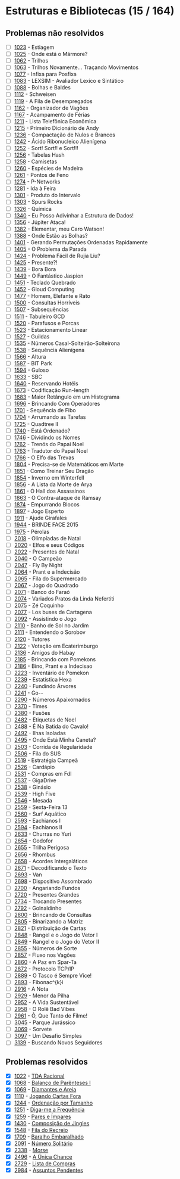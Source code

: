 # Estruturas e Bibliotecas (15 / 164)

## Problemas não resolvidos
  - [ ]  [1023](https://www.urionlinejudge.com.br/judge/pt/problems/view/1023) - Estiagem
  - [ ]  [1025](https://www.urionlinejudge.com.br/judge/pt/problems/view/1025) - Onde está o Mármore?
  - [ ]  [1062](https://www.urionlinejudge.com.br/judge/pt/problems/view/1062) - Trilhos
  - [ ]  [1063](https://www.urionlinejudge.com.br/judge/pt/problems/view/1063) - Trilhos Novamente... Traçando Movimentos
  - [ ]  [1077](https://www.urionlinejudge.com.br/judge/pt/problems/view/1077) - Infixa para Posfixa
  - [ ]  [1083](https://www.urionlinejudge.com.br/judge/pt/problems/view/1083) - LEXSIM - Avaliador Lexico e Sintático
  - [ ]  [1088](https://www.urionlinejudge.com.br/judge/pt/problems/view/1088) - Bolhas e Baldes
  - [ ]  [1112](https://www.urionlinejudge.com.br/judge/pt/problems/view/1112) - Schweisen
  - [ ]  [1119](https://www.urionlinejudge.com.br/judge/pt/problems/view/1119) - A Fila de Desempregados
  - [ ]  [1162](https://www.urionlinejudge.com.br/judge/pt/problems/view/1162) - Organizador de Vagões
  - [ ]  [1167](https://www.urionlinejudge.com.br/judge/pt/problems/view/1167) - Acampamento de Férias
  - [ ]  [1211](https://www.urionlinejudge.com.br/judge/pt/problems/view/1211) - Lista Telefônica Econômica
  - [ ]  [1215](https://www.urionlinejudge.com.br/judge/pt/problems/view/1215) - Primeiro Dicionário de Andy
  - [ ]  [1236](https://www.urionlinejudge.com.br/judge/pt/problems/view/1236) - Compactação de Nulos e Brancos
  - [ ]  [1242](https://www.urionlinejudge.com.br/judge/pt/problems/view/1242) - Ácido Ribonucleico Alienígena
  - [ ]  [1252](https://www.urionlinejudge.com.br/judge/pt/problems/view/1252) - Sort! Sort!! e Sort!!!
  - [ ]  [1256](https://www.urionlinejudge.com.br/judge/pt/problems/view/1256) - Tabelas Hash
  - [ ]  [1258](https://www.urionlinejudge.com.br/judge/pt/problems/view/1258) - Camisetas
  - [ ]  [1260](https://www.urionlinejudge.com.br/judge/pt/problems/view/1260) - Espécies de Madeira
  - [ ]  [1261](https://www.urionlinejudge.com.br/judge/pt/problems/view/1261) - Pontos de Feno
  - [ ]  [1274](https://www.urionlinejudge.com.br/judge/pt/problems/view/1274) - P-Networks
  - [ ]  [1281](https://www.urionlinejudge.com.br/judge/pt/problems/view/1281) - Ida à Feira
  - [ ]  [1301](https://www.urionlinejudge.com.br/judge/pt/problems/view/1301) - Produto do Intervalo
  - [ ]  [1303](https://www.urionlinejudge.com.br/judge/pt/problems/view/1303) - Spurs Rocks
  - [ ]  [1326](https://www.urionlinejudge.com.br/judge/pt/problems/view/1326) - Química
  - [ ]  [1340](https://www.urionlinejudge.com.br/judge/pt/problems/view/1340) - Eu Posso Adivinhar a Estrutura de Dados!
  - [ ]  [1356](https://www.urionlinejudge.com.br/judge/pt/problems/view/1356) - Júpiter Ataca!
  - [ ]  [1382](https://www.urionlinejudge.com.br/judge/pt/problems/view/1382) - Elementar, meu Caro Watson!
  - [ ]  [1388](https://www.urionlinejudge.com.br/judge/pt/problems/view/1388) - Onde Estão as Bolhas?
  - [ ]  [1401](https://www.urionlinejudge.com.br/judge/pt/problems/view/1401) - Gerando Permutações Ordenadas Rapidamente
  - [ ]  [1405](https://www.urionlinejudge.com.br/judge/pt/problems/view/1405) - O Problema da Parada
  - [ ]  [1424](https://www.urionlinejudge.com.br/judge/pt/problems/view/1424) - Problema Fácil de Rujia Liu?
  - [ ]  [1425](https://www.urionlinejudge.com.br/judge/pt/problems/view/1425) - Presente?!
  - [ ]  [1439](https://www.urionlinejudge.com.br/judge/pt/problems/view/1439) - Bora Bora
  - [ ]  [1449](https://www.urionlinejudge.com.br/judge/pt/problems/view/1449) - O Fantástico Jaspion
  - [ ]  [1451](https://www.urionlinejudge.com.br/judge/pt/problems/view/1451) - Teclado Quebrado
  - [ ]  [1452](https://www.urionlinejudge.com.br/judge/pt/problems/view/1452) - Gloud Computing
  - [ ]  [1477](https://www.urionlinejudge.com.br/judge/pt/problems/view/1477) - Homem, Elefante e Rato
  - [ ]  [1500](https://www.urionlinejudge.com.br/judge/pt/problems/view/1500) - Consultas Horríveis
  - [ ]  [1507](https://www.urionlinejudge.com.br/judge/pt/problems/view/1507) - Subsequências
  - [ ]  [1511](https://www.urionlinejudge.com.br/judge/pt/problems/view/1511) - Tabuleiro GCD
  - [ ]  [1520](https://www.urionlinejudge.com.br/judge/pt/problems/view/1520) - Parafusos e Porcas
  - [ ]  [1523](https://www.urionlinejudge.com.br/judge/pt/problems/view/1523) - Estacionamento Linear
  - [ ]  [1527](https://www.urionlinejudge.com.br/judge/pt/problems/view/1527) - Guildas
  - [ ]  [1535](https://www.urionlinejudge.com.br/judge/pt/problems/view/1535) - Números Casal-Solteirão-Solteirona
  - [ ]  [1538](https://www.urionlinejudge.com.br/judge/pt/problems/view/1538) - Sequência Alienígena
  - [ ]  [1566](https://www.urionlinejudge.com.br/judge/pt/problems/view/1566) - Altura
  - [ ]  [1587](https://www.urionlinejudge.com.br/judge/pt/problems/view/1587) - BIT Park
  - [ ]  [1594](https://www.urionlinejudge.com.br/judge/pt/problems/view/1594) - Guloso
  - [ ]  [1633](https://www.urionlinejudge.com.br/judge/pt/problems/view/1633) - SBC
  - [ ]  [1640](https://www.urionlinejudge.com.br/judge/pt/problems/view/1640) - Reservando Hotéis
  - [ ]  [1673](https://www.urionlinejudge.com.br/judge/pt/problems/view/1673) - Codificação Run-length
  - [ ]  [1683](https://www.urionlinejudge.com.br/judge/pt/problems/view/1683) - Maior Retângulo em um Histograma
  - [ ]  [1696](https://www.urionlinejudge.com.br/judge/pt/problems/view/1696) - Brincando Com Operadores
  - [ ]  [1701](https://www.urionlinejudge.com.br/judge/pt/problems/view/1701) - Sequência de Fibo
  - [ ]  [1704](https://www.urionlinejudge.com.br/judge/pt/problems/view/1704) - Arrumando as Tarefas
  - [ ]  [1725](https://www.urionlinejudge.com.br/judge/pt/problems/view/1725) - Quadtree II
  - [ ]  [1740](https://www.urionlinejudge.com.br/judge/pt/problems/view/1740) - Está Ordenado?
  - [ ]  [1746](https://www.urionlinejudge.com.br/judge/pt/problems/view/1746) - Dividindo os Nomes
  - [ ]  [1762](https://www.urionlinejudge.com.br/judge/pt/problems/view/1762) - Trenós do Papai Noel
  - [ ]  [1763](https://www.urionlinejudge.com.br/judge/pt/problems/view/1763) - Tradutor do Papai Noel
  - [ ]  [1766](https://www.urionlinejudge.com.br/judge/pt/problems/view/1766) - O Elfo das Trevas
  - [ ]  [1804](https://www.urionlinejudge.com.br/judge/pt/problems/view/1804) - Precisa-se de Matemáticos em Marte
  - [ ]  [1851](https://www.urionlinejudge.com.br/judge/pt/problems/view/1851) - Como Treinar Seu Dragão
  - [ ]  [1854](https://www.urionlinejudge.com.br/judge/pt/problems/view/1854) - Inverno em Winterfell
  - [ ]  [1856](https://www.urionlinejudge.com.br/judge/pt/problems/view/1856) - A Lista da Morte de Arya
  - [ ]  [1861](https://www.urionlinejudge.com.br/judge/pt/problems/view/1861) - O Hall dos Assassinos
  - [ ]  [1863](https://www.urionlinejudge.com.br/judge/pt/problems/view/1863) - O Contra-ataque de Ramsay
  - [ ]  [1874](https://www.urionlinejudge.com.br/judge/pt/problems/view/1874) - Empurrando Blocos
  - [ ]  [1897](https://www.urionlinejudge.com.br/judge/pt/problems/view/1897) - Jogo Esperto
  - [ ]  [1911](https://www.urionlinejudge.com.br/judge/pt/problems/view/1911) - Ajude Girafales
  - [ ]  [1944](https://www.urionlinejudge.com.br/judge/pt/problems/view/1944) - BRINDE FACE 2015
  - [ ]  [1975](https://www.urionlinejudge.com.br/judge/pt/problems/view/1975) - Pérolas
  - [ ]  [2018](https://www.urionlinejudge.com.br/judge/pt/problems/view/2018) - Olimpíadas de Natal
  - [ ]  [2020](https://www.urionlinejudge.com.br/judge/pt/problems/view/2020) - Elfos e seus Códigos
  - [ ]  [2022](https://www.urionlinejudge.com.br/judge/pt/problems/view/2022) - Presentes de Natal
  - [ ]  [2040](https://www.urionlinejudge.com.br/judge/pt/problems/view/2040) - O Campeão
  - [ ]  [2047](https://www.urionlinejudge.com.br/judge/pt/problems/view/2047) - Fly By Night
  - [ ]  [2064](https://www.urionlinejudge.com.br/judge/pt/problems/view/2064) - Prant e a Indecisão
  - [ ]  [2065](https://www.urionlinejudge.com.br/judge/pt/problems/view/2065) - Fila do Supermercado
  - [ ]  [2067](https://www.urionlinejudge.com.br/judge/pt/problems/view/2067) - Jogo do Quadrado
  - [ ]  [2071](https://www.urionlinejudge.com.br/judge/pt/problems/view/2071) - Banco do Faraó
  - [ ]  [2074](https://www.urionlinejudge.com.br/judge/pt/problems/view/2074) - Variados Pratos da Linda Nefertiti
  - [ ]  [2075](https://www.urionlinejudge.com.br/judge/pt/problems/view/2075) - Zé Coquinho
  - [ ]  [2077](https://www.urionlinejudge.com.br/judge/pt/problems/view/2077) - Los buses de Cartagena
  - [ ]  [2092](https://www.urionlinejudge.com.br/judge/pt/problems/view/2092) - Assistindo o Jogo
  - [ ]  [2110](https://www.urionlinejudge.com.br/judge/pt/problems/view/2110) - Banho de Sol no Jardim
  - [ ]  [2111](https://www.urionlinejudge.com.br/judge/pt/problems/view/2111) - Entendendo o Sorobov
  - [ ]  [2120](https://www.urionlinejudge.com.br/judge/pt/problems/view/2120) - Tutores
  - [ ]  [2122](https://www.urionlinejudge.com.br/judge/pt/problems/view/2122) - Votação em Ecaterimburgo
  - [ ]  [2136](https://www.urionlinejudge.com.br/judge/pt/problems/view/2136) - Amigos do Habay
  - [ ]  [2185](https://www.urionlinejudge.com.br/judge/pt/problems/view/2185) - Brincando com Pomekons
  - [ ]  [2186](https://www.urionlinejudge.com.br/judge/pt/problems/view/2186) - Bino, Prant e a Indecisao
  - [ ]  [2223](https://www.urionlinejudge.com.br/judge/pt/problems/view/2223) - Inventário de Pomekon
  - [ ]  [2239](https://www.urionlinejudge.com.br/judge/pt/problems/view/2239) - Estatística Hexa
  - [ ]  [2240](https://www.urionlinejudge.com.br/judge/pt/problems/view/2240) - Fundindo Árvores
  - [ ]  [2241](https://www.urionlinejudge.com.br/judge/pt/problems/view/2241) - Go--
  - [ ]  [2290](https://www.urionlinejudge.com.br/judge/pt/problems/view/2290) - Números Apaixornados
  - [ ]  [2370](https://www.urionlinejudge.com.br/judge/pt/problems/view/2370) - Times
  - [ ]  [2380](https://www.urionlinejudge.com.br/judge/pt/problems/view/2380) - Fusões
  - [ ]  [2482](https://www.urionlinejudge.com.br/judge/pt/problems/view/2482) - Etiquetas de Noel
  - [ ]  [2488](https://www.urionlinejudge.com.br/judge/pt/problems/view/2488) - É Na Batida do Cavalo!
  - [ ]  [2492](https://www.urionlinejudge.com.br/judge/pt/problems/view/2492) - Ilhas Isoladas
  - [ ]  [2495](https://www.urionlinejudge.com.br/judge/pt/problems/view/2495) - Onde Está Minha Caneta?
  - [ ]  [2503](https://www.urionlinejudge.com.br/judge/pt/problems/view/2503) - Corrida de Regularidade
  - [ ]  [2506](https://www.urionlinejudge.com.br/judge/pt/problems/view/2506) - Fila do SUS
  - [ ]  [2519](https://www.urionlinejudge.com.br/judge/pt/problems/view/2519) - Estratégia Campeã
  - [ ]  [2526](https://www.urionlinejudge.com.br/judge/pt/problems/view/2526) - Cardápio
  - [ ]  [2531](https://www.urionlinejudge.com.br/judge/pt/problems/view/2531) - Compras em FdI
  - [ ]  [2537](https://www.urionlinejudge.com.br/judge/pt/problems/view/2537) - GigaDrive
  - [ ]  [2538](https://www.urionlinejudge.com.br/judge/pt/problems/view/2538) - Ginásio
  - [ ]  [2539](https://www.urionlinejudge.com.br/judge/pt/problems/view/2539) - High Five
  - [ ]  [2546](https://www.urionlinejudge.com.br/judge/pt/problems/view/2546) - Mesada
  - [ ]  [2559](https://www.urionlinejudge.com.br/judge/pt/problems/view/2559) - Sexta-Feira 13
  - [ ]  [2560](https://www.urionlinejudge.com.br/judge/pt/problems/view/2560) - Surf Aquático
  - [ ]  [2593](https://www.urionlinejudge.com.br/judge/pt/problems/view/2593) - Eachianos I
  - [ ]  [2594](https://www.urionlinejudge.com.br/judge/pt/problems/view/2594) - Eachianos II
  - [ ]  [2633](https://www.urionlinejudge.com.br/judge/pt/problems/view/2633) - Churras no Yuri
  - [ ]  [2654](https://www.urionlinejudge.com.br/judge/pt/problems/view/2654) - Godofor
  - [ ]  [2655](https://www.urionlinejudge.com.br/judge/pt/problems/view/2655) - Trilha Perigosa
  - [ ]  [2656](https://www.urionlinejudge.com.br/judge/pt/problems/view/2656) - Rhombus
  - [ ]  [2658](https://www.urionlinejudge.com.br/judge/pt/problems/view/2658) - Acordes Intergaláticos
  - [ ]  [2671](https://www.urionlinejudge.com.br/judge/pt/problems/view/2671) - Decodificando o Texto
  - [ ]  [2693](https://www.urionlinejudge.com.br/judge/pt/problems/view/2693) - Van
  - [ ]  [2698](https://www.urionlinejudge.com.br/judge/pt/problems/view/2698) - Dispositivo Assombrado
  - [ ]  [2700](https://www.urionlinejudge.com.br/judge/pt/problems/view/2700) - Angariando Fundos
  - [ ]  [2720](https://www.urionlinejudge.com.br/judge/pt/problems/view/2720) - Presentes Grandes
  - [ ]  [2734](https://www.urionlinejudge.com.br/judge/pt/problems/view/2734) - Trocando Presentes
  - [ ]  [2792](https://www.urionlinejudge.com.br/judge/pt/problems/view/2792) - Golnaldinho
  - [ ]  [2800](https://www.urionlinejudge.com.br/judge/pt/problems/view/2800) - Brincando de Consultas
  - [ ]  [2805](https://www.urionlinejudge.com.br/judge/pt/problems/view/2805) - Binarizando a Matriz
  - [ ]  [2821](https://www.urionlinejudge.com.br/judge/pt/problems/view/2821) - Distribuição de Cartas
  - [ ]  [2848](https://www.urionlinejudge.com.br/judge/pt/problems/view/2848) - Rangel e o Jogo do Vetor I
  - [ ]  [2849](https://www.urionlinejudge.com.br/judge/pt/problems/view/2849) - Rangel e o Jogo do Vetor II
  - [ ]  [2855](https://www.urionlinejudge.com.br/judge/pt/problems/view/2855) - Números de Sorte
  - [ ]  [2857](https://www.urionlinejudge.com.br/judge/pt/problems/view/2857) - Fluxo nos Vagões
  - [ ]  [2860](https://www.urionlinejudge.com.br/judge/pt/problems/view/2860) - A Paz em Spar-Ta
  - [ ]  [2872](https://www.urionlinejudge.com.br/judge/pt/problems/view/2872) - Protocolo TCP/IP
  - [ ]  [2889](https://www.urionlinejudge.com.br/judge/pt/problems/view/2889) - O Tasco é Sempre Vice!
  - [ ]  [2893](https://www.urionlinejudge.com.br/judge/pt/problems/view/2893) - Fibonac^{k}i
  - [ ]  [2916](https://www.urionlinejudge.com.br/judge/pt/problems/view/2916) - A Nota
  - [ ]  [2929](https://www.urionlinejudge.com.br/judge/pt/problems/view/2929) - Menor da Pilha
  - [ ]  [2952](https://www.urionlinejudge.com.br/judge/pt/problems/view/2952) - A Vida Sustentável
  - [ ]  [2958](https://www.urionlinejudge.com.br/judge/pt/problems/view/2958) - O Rolê Bad Vibes
  - [ ]  [2961](https://www.urionlinejudge.com.br/judge/pt/problems/view/2961) - Ô, Que Tanto de Filme!
  - [ ]  [3045](https://www.urionlinejudge.com.br/judge/pt/problems/view/3045) - Parque Jurássico
  - [ ]  [3069](https://www.urionlinejudge.com.br/judge/pt/problems/view/3069) - Sorvete
  - [ ]  [3097](https://www.urionlinejudge.com.br/judge/pt/problems/view/3097) - Um Desafio Simples
  - [ ]  [3139](https://www.urionlinejudge.com.br/judge/pt/problems/view/3139) - Buscando Novos Seguidores
## Problemas resolvidos
  - [x]  [1022](https://www.urionlinejudge.com.br/judge/pt/problems/view/1022) - [TDA Racional](https://github.com/potigol/URI-Potigol/blob/master/src/1000-1099/1022.poti)
  - [x]  [1068](https://www.urionlinejudge.com.br/judge/pt/problems/view/1068) - [Balanço de Parênteses I](https://github.com/potigol/URI-Potigol/blob/master/src/1000-1099/1068.poti)
  - [x]  [1069](https://www.urionlinejudge.com.br/judge/pt/problems/view/1069) - [Diamantes e Areia](https://github.com/potigol/URI-Potigol/blob/master/src/1000-1099/1069.poti)
  - [x]  [1110](https://www.urionlinejudge.com.br/judge/pt/problems/view/1110) - [Jogando Cartas Fora](https://github.com/potigol/URI-Potigol/blob/master/src/1100-1199/1110.poti)
  - [x]  [1244](https://www.urionlinejudge.com.br/judge/pt/problems/view/1244) - [Ordenação por Tamanho](https://github.com/potigol/URI-Potigol/blob/master/src/1200-1299/1244.poti)
  - [x]  [1251](https://www.urionlinejudge.com.br/judge/pt/problems/view/1251) - [Diga-me a Frequência](https://github.com/potigol/URI-Potigol/blob/master/src/1200-1299/1251.poti)
  - [x]  [1259](https://www.urionlinejudge.com.br/judge/pt/problems/view/1259) - [Pares e Ímpares](https://github.com/potigol/URI-Potigol/blob/master/src/1200-1299/1259.poti)
  - [x]  [1430](https://www.urionlinejudge.com.br/judge/pt/problems/view/1430) - [Composição de Jingles](https://github.com/potigol/URI-Potigol/blob/master/src/1400-1499/1430.poti)
  - [x]  [1548](https://www.urionlinejudge.com.br/judge/pt/problems/view/1548) - [Fila do Recreio](https://github.com/potigol/URI-Potigol/blob/master/src/1500-1599/1548.poti)
  - [x]  [1709](https://www.urionlinejudge.com.br/judge/pt/problems/view/1709) - [Baralho Embaralhado](https://github.com/potigol/URI-Potigol/blob/master/src/1700-1799/1709.poti)
  - [x]  [2091](https://www.urionlinejudge.com.br/judge/pt/problems/view/2091) - [Número Solitário](https://github.com/potigol/URI-Potigol/blob/master/src/2000-2099/2091.poti)
  - [x]  [2338](https://www.urionlinejudge.com.br/judge/pt/problems/view/2338) - [Morse](https://github.com/potigol/URI-Potigol/blob/master/src/2300-2399/2338.poti)
  - [x]  [2496](https://www.urionlinejudge.com.br/judge/pt/problems/view/2496) - [A Única Chance](https://github.com/potigol/URI-Potigol/blob/master/src/2400-2499/2496.poti)
  - [x]  [2729](https://www.urionlinejudge.com.br/judge/pt/problems/view/2729) - [Lista de Compras](https://github.com/potigol/URI-Potigol/blob/master/src/2700-2799/2729.poti)
  - [x]  [2984](https://www.urionlinejudge.com.br/judge/pt/problems/view/2984) - [Assuntos Pendentes](https://github.com/potigol/URI-Potigol/blob/master/src/2900-2999/2984.poti)